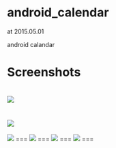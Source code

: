 # android_calendar
at 2015.05.01


android calandar

Screenshots
===
 ![](https://github.com/wangguoihui/android_calendar/master/res/raw/screenshot_01.png)
===
![](https://github.com/wangguoihui/android_calendar/master/res/raw/screenshot_02.png)
===
 <img   src="https://github.com/wangguoihui/android_calendar/tree/master/res/raw/screenshot_03.png" />
===
 <img   src="https://github.com/wangguoihui/android_calendar/tree/master/res/raw/screenshot_04.png" />
===
 <img   src="http://ww2.sinaimg.cn/bmiddle/6705567egw1esyv3ld96kj20m80zkjtk.jpg" />
===
 <img   src="http://ww3.sinaimg.cn/bmiddle/6705567egw1et8f8o8tkpj20m80zkdi7.jpg" />
===
